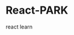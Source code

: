 <!--
 * @Author: your name
 * @Date: 2021-02-22 16:34:09
 * @LastEditTime: 2021-02-22 16:34:45
 * @LastEditors: Please set LastEditors
 * @Description: In User Settings Edit
 * @FilePath: \React-PARK-main\README.md
-->
# React-PARK
react learn
